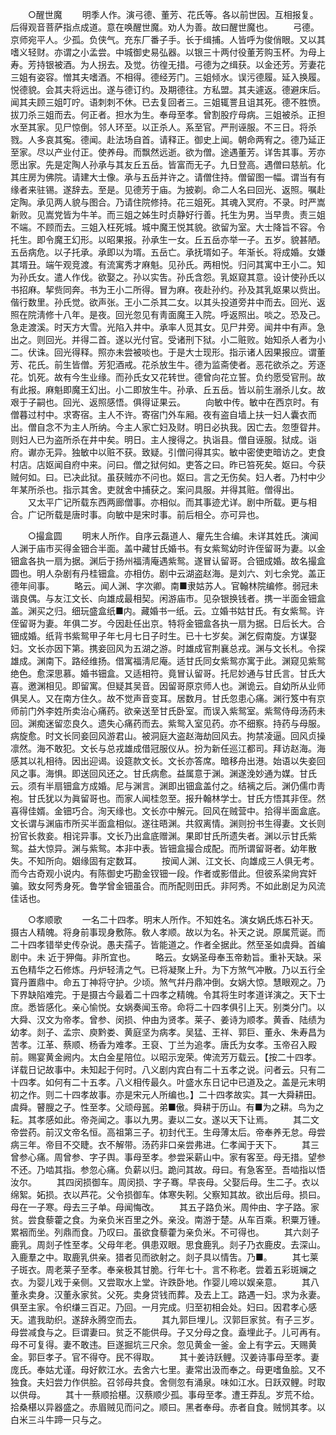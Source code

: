 <!-- { "loadSidebar": true } -->
　　○醒世魔 
　　明季人作。演弓德、董芳、花氏等。各以前世因。互相报复。后得观音菩萨指点成道。意在唤醒世魔。劝人为善。故曰醒世魔也。 
　　弓德。京师宛平人。少孤。负侠气。充东厂番子手。长于缉捕。人皆呼为俊俏眼。又以其嗜义轻财。亦谓之小孟尝。中城御史易弘器。以银三十两付役董芳购玉杯。为母上寿。芳持银被酒。为人拐去。及觉。彷徨无措。弓德为之缉获。以金还芳。芳妻花三姐有姿容。憎其夫嗜酒。不相得。德经芳门。三姐倾水。误污德履。延入换履。悦德貌。会其夫将远出。遂与德订约。及期德往。方私盟。其夫遽返。德避床后。闻其夫顾三姐叮咛。语刺刺不休。已去复回者三。三姐辄詈且诅其死。德不胜愤。拔刀杀三姐而去。何正者。担水为生。奉母至孝。曾割股疗母病。三姐被杀。正担水至其家。见尸惊倒。邻人环至。以正杀人。系至官。严刑诬服。不三日。将杀戮。人多哀其寃。德闻。赴法场自首。请释正。御史上闻。朝命两宥之。德乃延正至家。尽以产业付正。使养母。而飘然远逝。欲为僧。途遇董芳。详吿其事。芳亦愿出家。先是定陶人孙承与其友丘五岳。皆富而无子。九日登高。遇僧曰慈航。化其庄房为佛院。请建大士像。承与五岳并许之。请僧住持。僧留图一幅。谓当有有缘者来驻锡。遂辞去。至是。见德芳于庙。为披剃。命二人名曰回光、返照。嘱赴定陶。承见两人貌与图合。乃请住院修持。花三姐死。其魂入冥府。不录。时严嵩新败。见嵩党皆为牛羊。而三姐之姊生时贞静好行善。托生为男。当早贵。责三姐不端。不顾而去。三姐入枉死城。城中魔王悦其貌。欲留为室。大士降旨不容。令托生。即令魔王幻形。以昭果报。孙承生一女。丘五岳亦举一子。五岁。貌甚陋。五岳病危。以子托承。承即以为壻。五岳亡。承抚壻如子。年渐长。将成婚。女嫌其壻丑。端午观竞渡。有流寓秀才麻魁。见孙氏。两相悦。归问其寓中王小二。知为孙氏女。遣人作伐。欲娶之。孙以实吿。孙氏含怨。乳妪窥其意。设计使孙氏以书招麻。挈赀同奔。书为王小二所得。冒为麻。夜赴孙约。孙及其乳妪果以赀出。偕行数里。孙氏觉。欲声张。王小二杀其二女。以其头投道旁井中而去。回光、返照在院淸修十八年。是夜。回光忽见有靑面魔王入院。呼返照出。啖之。恐及己。急走渡溪。时天方大雪。光陷入井中。承率人觅其女。见尸井旁。闻井中有声。急出之。则回光。并得二首。遂以光付官。受诸刑下狱。小二赃败。始知杀人者为小二。伏诛。回光得释。照亦未尝被啖也。于是大士现形。指示诸人因果报应。谓董芳、花氏。前生皆僧。芳犯酒戒。花杀放生牛。德为监斋使者。恶花欲杀之。芳逐花。饥死。故有今生业缘。而孙氏女又花转世。德曾向花立誓。负约愿受官刑。故有此报。麻魁即魔王幻出。小二即放生牛。孙承、丘五岳。皆以前生溺杀儿女。故艰于子嗣也。回光、返照感悟。俱得证果云。 
　　向敏中传。敏中在西京时。有僧暮过村中。求寄宿。主人不许。寄宿门外车厢。夜有盗自墙上扶一妇人囊衣而出。僧自念不为主人所纳。今主人家亡妇及财。明日必执我。因亡去。忽堕眢井。则妇人已为盗所杀在井中矣。明日。主人搜得之。执诣县。僧自诬服。狱成。诣府。谳亦无异。独敏中以赃不获。致疑。引僧问得其实。敏中密使吏暗访之。吏食村店。店妪闻自府中来。问曰。僧之狱何如。吏答之曰。昨已笞死矣。妪曰。今获贼何如。曰。已决此狱。虽获贼亦不问也。妪曰。言之无伤矣。妇人者。乃村中少年某所杀也。指示其舍。吏就舍中捕获之。案问具服。并得其赃。僧得出。 
　　又太平广记所载东西两廊僧事。亦相似。而其事迹尤详。剧中所载。更与相合。广记所载是唐时事。向敏中是宋时事。前后相仝。亦可异也。 

　　○撮盒圆 
　　明末人所作。自序云磊道人、癯先生合编。未详其姓氏。演闻人渊于庙市买得金钿合半面。盖中藏甘氏婚书。有女紫鸳幼时许侄留哥为妻。以金钿盒各执一扇为据。渊后于扬州福淸庵遇紫鸳。遂冒认留哥。合钿成婚。故名撮盒圆也。明人杂剧有丹桂钿盒。亦相仿。剧中云湖盗赵海。是刘六、刘七余党。盖正德年间事。 
　　略云。闻人渊、字次卿。南■隶姑苏人。官翰林院编修。弱冠未谐良偶。与友江文长、向雄成最相契。闲游庙市。见杂银换钱者。携一半面金钿盒盖。渊买之归。细玩盛盒纸■内。藏婚书一纸。云。立婚书姑甘氏。有女紫鸳。许侄留哥为妻。年俱二岁。今因赴任出京。特将金钿盒各执一扇为据。日后长大。合钿成婚。纸背书紫鸳甲子年七月七日子时生。已十七岁矣。渊乞假南旋。方谋娶妇。文长亦因下第。携妾回风为五湖之游。时雄成官荆襄总戎。渊与文长札。令探雄成。渊南下。路经维扬。借寓福淸尼庵。适甘氏同女紫鸳亦寓于此。渊窥见紫鸳绝色。愈深思慕。婚书钿盒。又适相符。竟冒认留哥。托尼妙通与甘氏言。甘氏大喜。邀渊相见。即留寓。但疑其吴音。因留哥原京师人也。渊诡云。自幼所从业师俱吴人。又在南方住久。故不觉声音变耳。居数月。甘氏忽患心痛。渊行笈中有京师前门外李姓所卖治心痛药。欲亲送至甘氏卧室。而误入紫鸳室。紫鸳侍母汤药未回。渊痴迷留恋良久。遗失心痛药而去。紫鸳入室见药。亦不细察。持药与母服。病旋愈。时文长同妾回风游君山。被洞庭大盗赵海劫回风去。拘禁凌逼。回风贞操凛然。海不敢犯。文长与总戎雄成借冠服仪从。扮为新任巡江都司。拜访赵海。海感其以礼相待。因出迎谒。设筵款文长。文长亦答席。暗移舟出港。始语以失妾回风之事。海惧。即送回风还之。甘氏病愈。益属意于渊。渊遂浼妙通为媒。甘氏云。须有半扇钿盒方成婚。尼与渊言。渊即出钿盒盖付之。结褵之后。渊仍儒巾靑袍。甘氏犹以为眞留哥也。而家人闻桂忽至。报升翰林学士。甘氏方悟其非侄。然喜得佳婿。金钿巧合。洵天缘也。文长亦中解元。回风在贼营中。拾得半面盒底。文长谓与渊庙市所买半面盒相似。遂往晤渊。共叙离情。渊则扮书生得妻。文长则扮官长救妾。相诧异事。文长乃出盒底赠渊。果即甘氏所遗失者。渊以示甘氏紫鸳。益大惊异。渊与紫鸳。本非中表。皆钿盒撮合成配。而所谓留哥者。幼年散失。不知所向。姻缘固有定数耳。 
　　按闻人渊、江文长、向雄成三人俱无考。而今古奇观小说内。有陈御史巧勘金钗钿一段。作者或影借此。但彼系梁尙宾奸骗。致女阿秀身死。鲁学曾金钿虽合。而所配则田氏。非阿秀。不如此剧足为风流佳话也。 

　　○孝顺歌 
　　一名二十四孝。明末人所作。不知姓名。演女娲氏炼石补天。摄古人精魄。将身前事现身敷陈。敎人孝顺。故以为名。补天之说。原属荒诞。而二十四孝错举史传杂说。愚夫孺子。皆能道之。作者全据此。然至圣如虞舜。首编剧中。未 近于狎侮。非所宜也。 
　　略云。女娲圣母奉玉帝勅旨。重补天缺。采五色精华之石修炼。丹炉轻淸之气。已将凝聚上升。为下方煞气冲散。乃以五行全寳丹置鼎中。命五丁神将守护。少顷。煞气幷丹鼎冲倒。女娲大惊。慧眼观之。乃下界缺陷难完。于是摄古今最着二十四孝之精魄。令其将生时孝道详演之。天下士庶。悉皆感化。亲心愉悦。女娲奏闻玉帝。命将二十四孝俱引上天。别类分门。以大舜、汉文为帝孝。曾参、闵损、仲由为贤孝。莱子、姜诗为顺孝。黄香、陆绩为幼孝。剡子、孟宗、庾黔娄、黄庭坚为病孝。吴猛、王祥、郭巨、董永、朱寿昌为苦孝。江革、蔡顺、杨香为难孝。王裒、丁兰为追孝。唐氏为女孝。玉帝召入殿前。赐宴黄金阙内。太白金星陪位。以昭示宠荣。俾流芳万载云。【按二十四孝。详载日记故事中。未知起于何时。八义剧内宾白有二十五孝之说。问者云。只有二十四孝。如何有二十五孝。八义相传最久。叶盛水东日记中已道及之。盖是元末明初之作。则二十四孝故事。亦是宋元人所编也。】二十四孝故实。其一大舜耕田。虞舜。瞽膄之子。性至孝。父顽母嚚。弟■傲。舜耕于历山。有■为之耕。鸟为之耘。其孝感如此。帝尧闻之。事以九男。妻以二女。遂以天下让焉。 
　　其二文帝尝药。前汉文帝名恒。高祖第三子。初封代王。生母薄太后。帝奉养无怠。母尝病三年。帝目不交睫。衣不解带。汤药非口亲尝弗进。仁孝闻于天下。 
　　其三曾参心痛。周曾参、字子舆。事母至孝。参尝采薪山中。家有客至。母无措。望参不还。乃啮其指。参忽心痛。负薪以归。跪问其故。母曰。有急客至。吾啮指以悟汝尔。 
　　其四闵损御车。周闵损、字子骞。早丧母。父娶后母。生二子。衣以绵絮。妬损。衣以芦花。父令损御车。体寒失靷。父察知其故。欲出后母。损曰。母在一子寒。母去三子单。母闻悔改。 
　　其五子路负米。周仲由、字子路。家贫。尝食藜藿之食。为亲负米百里之外。亲没。南游于楚。从车百乘。积粟万锺。累裀而坐。列鼎而食。乃叹曰。虽欲食藜藿为亲负米。不可得也。 
　　其六剡子鹿乳。周剡子性至孝。父母年老。俱患双眼。思食鹿乳。剡子乃衣鹿皮。去深山。入鹿羣之中。取鹿乳供亲。猎者见而欲射之。剡子具以情吿。乃■。 
　　其七莱子斑衣。周老莱子至孝。奉亲极其甘脆。行年七十。言不称老。尝着五彩斑斓之衣。为婴儿戏于亲侧。又尝取水上堂。许跌卧地。作婴儿啼以娱亲意。 
　　其八董永卖身。汉董永家贫。父死。卖身贷钱而葬。及去上工。路遇一妇。求为永妻。俱至主家。令织缣三百疋。乃回。一月完成。归至初相会处。妇曰。因君孝心感天。遣我助织。遂辞永腾空而去。 
　　其九郭巨埋儿。汉郭巨家贫。有子三岁。母尝减食与之。巨谓妻曰。贫乏不能供母。子又分母之食。盍埋此子。儿可再有。母不可复得。妻不敢违。巨遂掘坑三尺余。忽见黄金一釜。金上有字云。天赐黄金。郭巨孝子。官不得夺。民不得取。 
　　其十姜诗跃鲤。汉姜诗事母至孝。妻庞氏。奉姑尤谨。母好飮江水。去舍六七里。妻常出汲而奉之。母更嗜鱼脍。又不独食。夫妇尝力作供脍。召邻母共食。舍侧忽有涌泉。味如江水。日跃双鲤。时取以供母。 
　　其十一蔡顺拾椹。汉蔡顺少孤。事母至孝。遭王莽乱。岁荒不给。拾桑椹以异器盛之。赤眉贼见而问之。顺曰。黑者奉母。赤者自食。贼悯其孝。以白米三斗牛蹄一只与之。 

